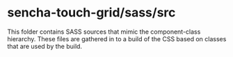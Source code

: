 # sencha-touch-grid/sass/src

This folder contains SASS sources that mimic the component-class hierarchy. These files
are gathered in to a build of the CSS based on classes that are used by the build.
